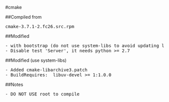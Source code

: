 #cmake

##Compiled from
<pre>cmake-3.7.1-2.fc26.src.rpm</pre>

##Modified
<pre>
- with bootstrap (do not use system-libs to avoid updating libuv)
- Disable test 'Server', it needs python >= 2.7
</pre>

##Modified (use system-libs)
<pre>
- Added cmake-libarchive3.patch
- BuildRequires:  libuv-devel >= 1:1.0.0
</pre>

##Notes
<pre>
- DO NOT USE root to compile
</pre>
